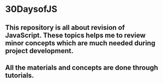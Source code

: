 # 30DaysofJS

## This repository is all about revision of JavaScript. These topics helps me to review minor concepts which are much needed during project development.

## All the materials and concepts are done through tutorials.

